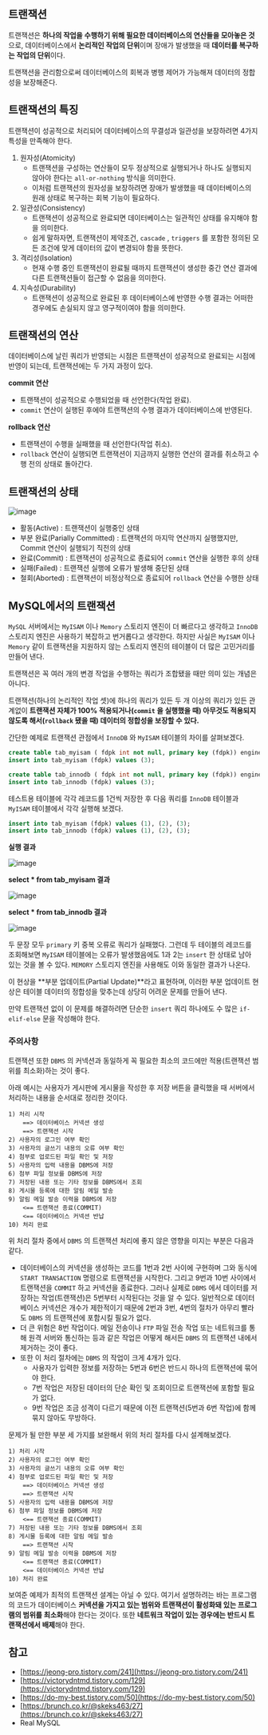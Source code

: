 ## 트랜잭션

트랜잭션은 **하나의 작업을 수행하기 위해 필요한 데이터베이스의 연산들을 모아놓은 것**으로, 데이터베이스에서 **논리적인 작업의 단위**이며 장애가 발생했을 때 **데이터를 복구하는 작업의 단위**이다. 

트랜잭션을 관리함으로써 데이터베이스의 회복과 병행 제어가 가능해져 데이터의 정합성을 보장해준다.

## 트랜잭션의 특징

트랜잭션이 성공적으로 처리되어 데이터베이스의 무결성과 일관성을 보장하려면 4가지 특성을 만족해야 한다.

1. 원자성(Atomicity)
    - 트랜잭션을 구성하는 연산들이 모두 정상적으로 실행되거나 하나도 실행되지 않아야 한다는 `all-or-nothing` 방식을 의미한다.
    - 이처럼 트랜잭션의 원자성을 보장하려면 장애가 발생했을 때 데이터베이스의 원래 상태로 복구하는 회복 기능이 필요하다.
2. 일관성(Consistency)
    - 트랜잭션이 성공적으로 완료되면 데이터베이스는 일관적인 상태를 유지해야 함을 의미한다.
    - 쉽게 말하자면, 트랜잭션이 제약조건, `cascade` , `triggers` 를 포함한 정의된 모든 조건에 맞게 데이터의 값이 변경되야 함을 뜻한다.
3. 격리성(Isolation)
    - 현재 수행 중인 트랜잭션이 완료될 때까지 트랜잭션이 생성한 중간 연산 결과에 다른 트랜잭션들이 접근할 수 없음을 의미한다.
4. 지속성(Durability)
    - 트랜잭션이 성공적으로 완료된 후 데이터베이스에 반영한 수행 결과는 어떠한 경우에도 손실되지 않고 영구적이여야 함을 의미한다.
    

## 트랜잭션의 연산

데이터베이스에 날린 쿼리가 반영되는 시점은 트랜잭션이 성공적으로 완료되는 시점에 반영이 되는데, 트랜잭션에는 두 가지 과정이 있다.

**commit 연산**

- 트랜잭션이 성공적으로 수행되었을 때 선언한다(작업 완료).
- `commit` 연산이 실행된 후에야 트랜잭션의 수행 결과가 데이터베이스에 반영된다.

**rollback 연산**

- 트랜잭션이 수행을 실패했을 때 선언한다(작업 취소).
- `rollback` 연산이 실행되면 트랜잭션이 지금까지 실행한 연산의 결과를 취소하고 수행 전의 상태로 돌아간다.

## 트랜잭션의 상태

![image](https://user-images.githubusercontent.com/55661631/146556247-712284a8-c6b9-44bb-8b22-aca72b8512e0.png)

- 활동(Active) : 트랜잭션이 실행중인 상태
- 부분 완료(Parially Committed) : 트랜잭션의 마지막 연산까지 실행했지만, Commit 연산이 실행되기 직전의 상태
- 완료(Commit) : 트랜잭션이 성공적으로 종료되어 `commit` 연산을 실행한 후의 상태
- 실패(Failed) : 트랜잭션 실행에 오류가 발생해 중단된 상태
- 철회(Aborted) : 트랜잭션이 비정상적으로 종료되어 `rollback` 연산을 수행한 상태

## MySQL에서의 트랜잭션

`MySQL` 서버에서는 `MyISAM` 이나 `Memory` 스토리지 엔진이 더 빠르다고 생각하고 `InnoDB` 스토리지 엔진은 사용하기 복잡하고 번거롭다고 생각한다. 하지만 사실은 `MyISAM` 이나 `Memory` 같이  트랜잭션을 지원하지 않는 스토리지 엔진의 테이블이 더 많은 고민거리를 만들어 낸다.

트랜잭션은 꼭 여러 개의 변경 작업을 수행하는 쿼리가 조합됐을 때만 의미 있는 개념은 아니다. 

트랜잭션(하나의 논리적인 작업 셋)에 하나의 쿼리가 있든 두 개 이상의 쿼리가 있든 관계없이 **트랜잭션 자체가 100% 적용되거나(`commit` 을 실행했을 때) 아무것도 적용되지 않도록 해서(`rollback` 됐을 때) 데이터의 정합성을 보장할 수 있다.**

간단한 예제로 트랜잭션 관점에서 `InnoDB` 와 `MyISAM` 테이블의 차이를 살펴보겠다.

```sql
create table tab_myisam ( fdpk int not null, primary key (fdpk)) engine=MyISAM;
insert into tab_myisam (fdpk) values (3);

create table tab_innodb ( fdpk int not null, primary key (fdpk)) engine=InnoDB;
insert into tab_innodb (fdpk) values (3);
```

테스트용 테이블에 각각 레코드를 1건씩 저장한 후 다음 쿼리를 `InnoDB` 테이블과 `MyISAM` 테이블에서 각각 실행해 보겠다.

```sql
insert into tab_myisam (fdpk) values (1), (2), (3);
insert into tab_innodb (fdpk) values (1), (2), (3);
```

**실행 결과**

![image](https://user-images.githubusercontent.com/55661631/146152770-8042fa93-152b-423a-a3f2-8c3aa63df42e.png)

**select * from tab_myisam 결과**

![image](https://user-images.githubusercontent.com/55661631/146152800-e2d99b9a-9b69-42ff-8e12-92423d75dd18.png)

**select * from tab_innodb 결과**

![image](https://user-images.githubusercontent.com/55661631/146152821-59db4528-6560-4e79-b6ac-2157c9227b4e.png)

두 문장 모두 `primary` 키 중복 오류로 쿼리가 실패했다. 그런데 두 테이블의 레코드를 조회해보면 `MyISAM` 테이블에는 오류가 발생했음에도 1과 2는 `insert` 한 상태로 남아 있는 것을 볼 수 있다. `MEMORY` 스토리지 엔진을 사용해도 이와 동일한 결과가 나온다. 

이 현상을 **부분 업데이트(Partial Update)**라고 표현하며, 이러한 부분 업데이트 현상은 테이블 데이터의 정합성을 맞추는데 상당히 어려운 문제를 만들어 낸다.

만약 트랜잭션 없이 이 문제를 해결하려면 단순한 `insert` 쿼리 하나에도 수 많은 `if-elif-else` 문을 작성해야 한다.

### 주의사항

트랜잭션 또한 `DBMS` 의 커넥션과 동일하게 꼭 필요한 최소의 코드에만 적용(트랜잭션 범위를 최소화)하는 것이 좋다.

아래 예시는 사용자가 게시판에 게시물을 작성한 후 저장 버튼을 클릭했을 때 서버에서 처리하는 내용을 순서대로 정리한 것이다.

```
1) 처리 시작
	==> 데이터베이스 커넥션 생성
	==> 트랜잭션 시작
2) 사용자의 로그인 여부 확인
3) 사용자의 글쓰기 내용의 오류 여부 확인
4) 첨부로 업로드된 파일 확인 및 저장
5) 사용자의 입력 내용을 DBMS에 저장
6) 첨부 파일 정보를 DBMS에 저장
7) 저장된 내용 또는 기타 정보를 DBMS에서 조회
8) 게시물 등록에 대한 알림 메일 발송
9) 알림 메일 발송 이력을 DBMS에 저장
	<== 트랜잭션 종료(COMMIT)
	<== 데이터베이스 커넥션 반납
10) 처리 완료
```

 위 처리 절차 중에서 `DBMS` 의 트랜잭션 처리에 좋지 않은 영향을 미지는 부분은 다음과 같다.

- 데이터베이스의 커넥션을 생성하는 코드를 1번과 2번 사이에 구현하며 그와 동식에 `START TRANSACTION` 명령으로 트랜잭션을 시작한다. 그리고 9번과 10번 사이에서 트랜잭션을 `COMMIT` 하고 커넥션을 종료한다. 그러나 실제로 `DBMS` 에서 데이터를 저장하는 작업(트랜잭션)은 5번부터 시작된다는 것을 알 수 있다. 일반적으로 데이터베이스 커넥션은 개수가 제한적이기 때문에 2번과 3번, 4번의 절차가 아무리 빨라도 `DBMS` 의 트랜잭션에 포함시킬 필요가 없다.
- 더 큰 위험은 8번 작업이다. 메일 전송이나 `FTP` 파일 전송 작업 또는 네트워크를 통해 원격 서버와 통신하는 등과 같은 작업은 어떻게 해서든 `DBMS` 의 트랜잭션 내에서 제거하는 것이 좋다.
- 또한 이 처리 절차에는 `DBMS` 의 작업이 크게 4개가 있다.
    - 사용자가 입력한 정보를 저장하는 5번과 6번은 반드시 하나의 트랜잭션에 묶어야 한다.
    - 7번 작업은 저장된 데이터의 단순 확인 및 조회이므로 트랜잭션에 포함할 필요가 없다.
    - 9번 작업은 조금 성격이 다르기 때문에 이전 트랜잭션(5번과 6번 작업)에 함께 묶지 않아도 무방하다.

문제가 될 만한 부분 세 가지를 보완해서 위의 처리 절차를 다시 설계해보겠다.

```
1) 처리 시작
2) 사용자의 로그인 여부 확인
3) 사용자의 글쓰기 내용의 오류 여부 확인
4) 첨부로 업로드된 파일 확인 및 저장
	==> 데이터베이스 커넥션 생성
	==> 트랜잭션 시작
5) 사용자의 입력 내용을 DBMS에 저장
6) 첨부 파일 정보를 DBMS에 저장
	<== 트랜잭션 종료(COMMIT)
7) 저장된 내용 또는 기타 정보를 DBMS에서 조회
8) 게시물 등록에 대한 알림 메일 발송
	==> 트랜잭션 시작
9) 알림 메일 발송 이력을 DBMS에 저장
	<== 트랜잭션 종료(COMMIT)
	<== 데이터베이스 커넥션 반납
10) 처리 완료
```

보여준 예제가 최적의 트랜잭션 셜계는 아닐 수 있다. 여기서 설명하려는 바는 프로그램의 코드가 데이터베이스 **커넥션을 가지고 있는 범위와 트랜잭션이 활성화돼 있는 프로그램의 범위를 최소화**해야 한다는 것이다. 또한 **네트워크 작업이 있는 경우에는 반드시 트랜잭션에서 배제**해야 한다.

## 참고
- [https://jeong-pro.tistory.com/241](https://jeong-pro.tistory.com/241)
- [https://victorydntmd.tistory.com/129](https://victorydntmd.tistory.com/129)
- [https://do-my-best.tistory.com/50](https://do-my-best.tistory.com/50)
- [https://brunch.co.kr/@skeks463/27](https://brunch.co.kr/@skeks463/27)
- Real MySQL
